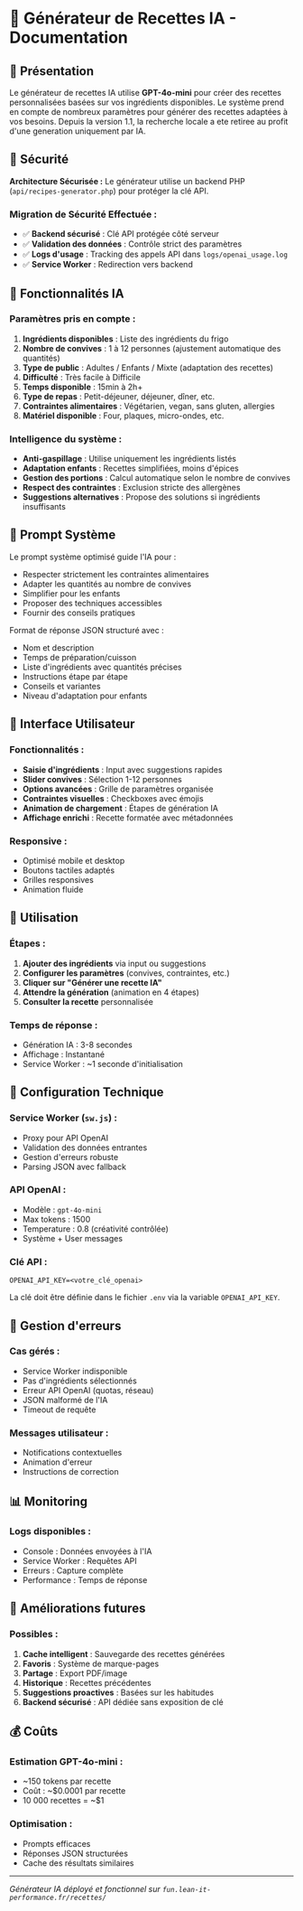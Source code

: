 # 🤖 Générateur de Recettes IA - Documentation

## 🎯 Présentation

Le générateur de recettes IA utilise **GPT-4o-mini** pour créer des recettes personnalisées basées sur vos ingrédients disponibles. Le système prend en compte de nombreux paramètres pour générer des recettes adaptées à vos besoins.
Depuis la version 1.1, la recherche locale a ete retiree au profit d'une generation uniquement par IA.

## 🔐 Sécurité

**Architecture Sécurisée :** Le générateur utilise un backend PHP (`api/recipes-generator.php`) pour protéger la clé API.

### Migration de Sécurité Effectuée :
- ✅ **Backend sécurisé** : Clé API protégée côté serveur
- ✅ **Validation des données** : Contrôle strict des paramètres
- ✅ **Logs d'usage** : Tracking des appels API dans `logs/openai_usage.log`
- ✅ **Service Worker** : Redirection vers backend

## 🧠 Fonctionnalités IA

### Paramètres pris en compte :
1. **Ingrédients disponibles** : Liste des ingrédients du frigo
2. **Nombre de convives** : 1 à 12 personnes (ajustement automatique des quantités)
3. **Type de public** : Adultes / Enfants / Mixte (adaptation des recettes)
4. **Difficulté** : Très facile à Difficile
5. **Temps disponible** : 15min à 2h+
6. **Type de repas** : Petit-déjeuner, déjeuner, dîner, etc.
7. **Contraintes alimentaires** : Végétarien, vegan, sans gluten, allergies
8. **Matériel disponible** : Four, plaques, micro-ondes, etc.

### Intelligence du système :
- **Anti-gaspillage** : Utilise uniquement les ingrédients listés
- **Adaptation enfants** : Recettes simplifiées, moins d'épices
- **Gestion des portions** : Calcul automatique selon le nombre de convives
- **Respect des contraintes** : Exclusion stricte des allergènes
- **Suggestions alternatives** : Propose des solutions si ingrédients insuffisants

## 📝 Prompt Système

Le prompt système optimisé guide l'IA pour :
- Respecter strictement les contraintes alimentaires
- Adapter les quantités au nombre de convives
- Simplifier pour les enfants
- Proposer des techniques accessibles
- Fournir des conseils pratiques

Format de réponse JSON structuré avec :
- Nom et description
- Temps de préparation/cuisson
- Liste d'ingrédients avec quantités précises
- Instructions étape par étape
- Conseils et variantes
- Niveau d'adaptation pour enfants

## 🎨 Interface Utilisateur

### Fonctionnalités :
- **Saisie d'ingrédients** : Input avec suggestions rapides
- **Slider convives** : Sélection 1-12 personnes
- **Options avancées** : Grille de paramètres organisée
- **Contraintes visuelles** : Checkboxes avec émojis
- **Animation de chargement** : Étapes de génération IA
- **Affichage enrichi** : Recette formatée avec métadonnées

### Responsive :
- Optimisé mobile et desktop
- Boutons tactiles adaptés
- Grilles responsives
- Animation fluide

## 🚀 Utilisation

### Étapes :
1. **Ajouter des ingrédients** via input ou suggestions
2. **Configurer les paramètres** (convives, contraintes, etc.)
3. **Cliquer sur "Générer une recette IA"**
4. **Attendre la génération** (animation en 4 étapes)
5. **Consulter la recette** personnalisée

### Temps de réponse :
- Génération IA : 3-8 secondes
- Affichage : Instantané
- Service Worker : ~1 seconde d'initialisation

## 🔧 Configuration Technique

### Service Worker (`sw.js`) :
- Proxy pour API OpenAI
- Validation des données entrantes
- Gestion d'erreurs robuste
- Parsing JSON avec fallback

### API OpenAI :
- Modèle : `gpt-4o-mini`
- Max tokens : 1500
- Temperature : 0.8 (créativité contrôlée)
- Système + User messages

### Clé API :
```
OPENAI_API_KEY=<votre_clé_openai>
```
La clé doit être définie dans le fichier `.env` via la variable `OPENAI_API_KEY`.

## 🐛 Gestion d'erreurs

### Cas gérés :
- Service Worker indisponible
- Pas d'ingrédients sélectionnés
- Erreur API OpenAI (quotas, réseau)
- JSON malformé de l'IA
- Timeout de requête

### Messages utilisateur :
- Notifications contextuelles
- Animation d'erreur
- Instructions de correction

## 📊 Monitoring

### Logs disponibles :
- Console : Données envoyées à l'IA
- Service Worker : Requêtes API
- Erreurs : Capture complète
- Performance : Temps de réponse

## 🔄 Améliorations futures

### Possibles :
1. **Cache intelligent** : Sauvegarde des recettes générées
2. **Favoris** : Système de marque-pages
3. **Partage** : Export PDF/image
4. **Historique** : Recettes précédentes
5. **Suggestions proactives** : Basées sur les habitudes
6. **Backend sécurisé** : API dédiée sans exposition de clé

## 💰 Coûts

### Estimation GPT-4o-mini :
- ~150 tokens par recette
- Coût : ~$0.0001 par recette
- 10 000 recettes = ~$1

### Optimisation :
- Prompts efficaces
- Réponses JSON structurées
- Cache des résultats similaires

---

*Générateur IA déployé et fonctionnel sur `fun.lean-it-performance.fr/recettes/`*